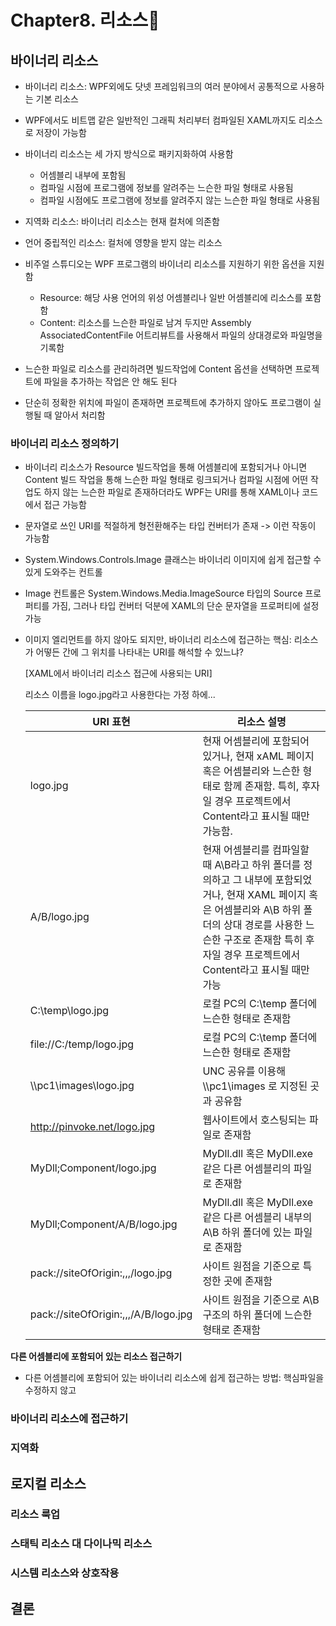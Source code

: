 # Chapter8. 리소스🏇

## 바이너리 리소스
- 바이너리 리소스: WPF외에도 닷넷 프레임워크의 여러 분야에서 공통적으로 사용하는 기본 리소스
- WPF에서도 비트맵 같은 일반적인 그래픽 처리부터 컴파일된 XAML까지도 리소스로 저장이 가능함
- 바이너리 리소스는 세 가지 방식으로 패키지화하여 사용함
    - 어셈블리 내부에 포함됨
    - 컴파일 시점에 프로그램에 정보를 알려주는 느슨한 파일 형태로 사용됨
    - 컴파일 시점에도 프로그램에 정보를 알려주지 않는 느슨한 파일 형태로 사용됨

- 지역화 리소스: 바이너리 리소스는 현재 컬처에 의존함 
- 언어 중립적인 리소스: 컬처에 영향을 받지 않는 리소스

- 비주얼 스튜디오는 WPF 프로그램의 바이너리 리소스를 지원하기 위한 옵션을 지원함
    - Resource: 해당 사용 언어의 위성 어셈블리나 일반 어셈블리에 리소스를 포함함
    - Content: 리소스를 느슨한 파일로 남겨 두지만 Assembly AssociatedContentFile 어트리뷰트를 사용해서 파일의 상대경로와 파일명을 기록함
- 느슨한 파일로 리소스를 관리하려면 빌드작업에 Content 옵션을 선택하면 프로젝트에 파일을 추가하는 작업은 안 해도 된다
- 단순히 정확한 위치에 파일이 존재하면 프로젝트에 추가하지 않아도 프로그램이 실행될 때 알아서 처리함

### 바이너리 리소스 정의하기
- 바이너리 리소스가 Resource 빌드작업을 통해 어셈블리에 포함되거나 아니면 Content 빌드 작업을 통해 느슨한 파일 형태로 링크되거나
  컴파일 시점에 어떤 작업도 하지 않는 느슨한 파일로 존재하더라도 WPF는 URI를 통해 XAML이나 코드에서 접근 가능함
  
- 문자열로 쓰인 URI를 적절하게 형전환해주는 타입 컨버터가 존재 -> 이런 작동이 가능함

- System.Windows.Controls.Image 클래스는 바이너리 이미지에 쉽게 접근할 수 있게 도와주는 컨트롤

- Image 컨트롤은 System.Windows.Media.ImageSource 타입의 Source 프로퍼티를 가짐, 그러나 타입 컨버터 덕분에 XAML의 단순 문자열을 프로퍼티에 설정 가능

- 이미지 엘리먼트를 하지 않아도 되지만, 바이너리 리소스에 접근하는 핵심: 리소스가 어떻든 간에 그 위치를 나타내는 URI를 해석할 수 있느냐?

  [XAML에서 바이너리 리소스 접근에 사용되는 URI]

  리소스 이름을 logo.jpg라고 사용한다는 가정 하에...

  | URI 표현                             | 리소스 설명                                                  |
  | ------------------------------------ | ------------------------------------------------------------ |
  | logo.jpg                             | 현재 어셈블리에 포함되어 있거나, 현재 xAML 페이지 혹은 어셈블리와 느슨한 형태로 함께 존재함. 특히, 후자일 경우 프로젝트에서 Content라고 표시될 때만 가능함. |
  | A/B/logo.jpg                         | 현재 어셈블리를 컴파일할 때 A\B라고 하위 폴더를 정의하고 그 내부에 포함되었거나, 현재 XAML 페이지 혹은 어셈블리와 A\B 하위 폴더의 상대 경로를 사용한 느슨한 구조로 존재함 특히 후자일 경우 프로젝트에서 Content라고 표시될 때만 가능 |
  | C:\temp\logo.jpg                     | 로컬 PC의 C:\temp 폴더에 느슨한 형태로 존재함                  |
  | file://C:/temp/logo.jpg              | 로컬 PC의 C:\temp 폴더에 느슨한 형태로 존재함                  |
  | \\\pc1\images\logo.jpg               | UNC 공유를 이용해 \\\pc1\images 로 지정된 곳과 공유함          |
  | http://pinvoke.net/logo.jpg          | 웹사이트에서 호스팅되는 파일로 존재함                           |
  | MyDll;Component/logo.jpg             | MyDll.dll 혹은 MyDll.exe 같은 다른 어셈블리의 파일로 존재함     |
  | MyDll;Component/A/B/logo.jpg         | MyDll.dll 혹은 MyDll.exe 같은 다른 어셈블리 내부의 A\B 하위 폴더에 있는 파일로 존재함 |
  | pack://siteOfOrigin:,,,/logo.jpg     | 사이트 원점을 기준으로 특정한 곳에 존재함                       |
  | pack://siteOfOrigin:,,,/A/B/logo.jpg | 사이트 원점을 기준으로 A\B 구조의 하위 폴더에 느슨한 형태로 존재함 |

**다른 어셈블리에 포함되어 있는 리소스 접근하기**
- 다른 어셈블리에 포함되어 있는 바이너리 리소스에 쉽게 접근하는 방법:
    핵심파일을 수정하지 않고 
  

### 바이너리 리소스에 접근하기
### 지역화

## 로지컬 리소스

### 리소스 룩업
### 스태틱 리소스 대 다이나믹 리소스
### 시스템 리소스와 상호작용

## 결론